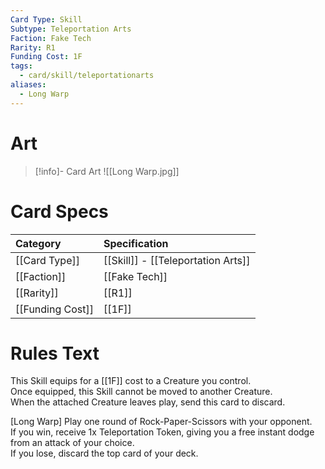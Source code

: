 ```yaml
---
Card Type: Skill
Subtype: Teleportation Arts
Faction: Fake Tech
Rarity: R1
Funding Cost: 1F
tags:
  - card/skill/teleportationarts
aliases:
  - Long Warp
---
```

# Art

> [!info]- Card Art
> ![[Long Warp.jpg]]

# Card Specs

| Category | Specification| 
| :--- | :--- |
| [[Card Type]] | [[Skill]] - [[Teleportation Arts]] |  
| [[Faction]] | [[Fake Tech]] |  
| [[Rarity]] | [[R1]] |  
| [[Funding Cost]] | [[1F]] | 

# Rules Text  

This Skill equips for a [[1F]] cost to a Creature you control.  
Once equipped, this Skill cannot be moved to another Creature.  
When the attached Creature leaves play, send this card to discard.  

[Long Warp] Play one round of Rock-Paper-Scissors with your opponent.   
If you win, receive 1x Teleportation Token, giving you a free instant dodge from an attack of your choice.   
If you lose, discard the top card of your deck.  

